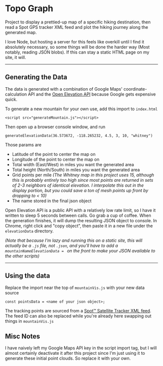 # Topo Graph

Project to display a prettied-up map of a specific hiking destination, then read a Spot GPS tracker XML feed and plot the hiking journey along the generated map.

I love Node, but hosting a server for this feels like overkill until I find it absolutely necessary, so some things will be done the harder way (Most notably, reading JSON blobs).  If this can stay a static HTML page on my site, it will.

---

## Generating the Data

The data is generated with a combination of Google Maps' coordinate-calculation API and the [Open Elevation API](https://open-elevation.com/) because Google gets expensive quick.

To generate a new mountain for your own use, add this import to `index.html`

    <script src="generateMountain.js"></script> 

Then open up a browser console window, and run

    generateElevationData(36.573672, -118.265232, 4.5, 3, 10, "whitney")  

Those params are
- Latitude of the point to center the map on
- Longitude of the point to center the map on
- Total width (East/West) in miles you want the generated area
- Total height (North/South) in miles you want the generated area
- Grid points per mile *(The Whitney map in this project uses 15, although this is probably entirely too high since most points are returned in sets of 2-3 neighbors of identical elevation.  I interpolate this out in the display portion, but you could save a ton of mesh points up front by dropping to < 10)*
- The name stored in the final json object

Open Elevation API is a public API with a relatively low rate limit, so I have it written to sleep 5 seconds between calls.  Go grab a cup of coffee.  When the generation finishes, it will dump the resulting JSON object to console.  In Chrome, right click and "copy object", then paste it in a new file under the `elevationData` directory.  

*(Note that because I'm lazy and running this on a static site, this will actually be a `.js` file, not `.json`, and you'll have to add a `mountainNameElevationData = ` on the front to make your JSON available to the other scripts)*

---

## Using the data

Replace the import near the top of `mountainVis.js` with your new data source

    const pointsData = <name of your json object>;

The tracking points are sourced from a [Spot™ Satellite Tracker XML feed](https://www.findmespot.com/en-us/support/spot-x/get-help/general/spot-api-support).  The feed ID can also be replaced while you're already here swapping out things in `mountainVis.js`


## Misc Notes

I have naively left my Google Maps API key in the script import tag, but I will almost certainly deactivate it after this project since I'm just using it to generate these initial point clouds. So replace it with your own.